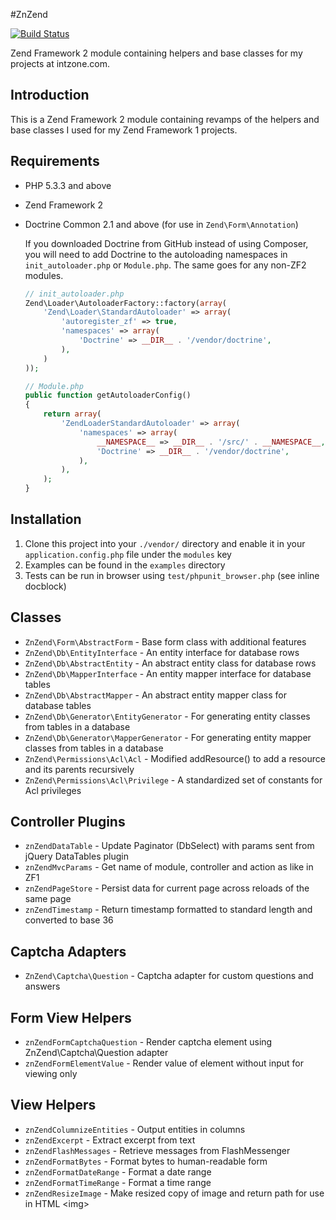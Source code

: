 #ZnZend

[![Build Status](https://secure.travis-ci.org/zionsg/ZnZend.png?branch=master)](https://travis-ci.org/zionsg/ZnZend)

Zend Framework 2 module containing helpers and base classes for my projects at intzone.com.

## Introduction

This is a Zend Framework 2 module containing revamps of
the helpers and base classes I used for my Zend Framework 1 projects.

## Requirements

*   PHP 5.3.3 and above

*   Zend Framework 2

*   Doctrine Common 2.1 and above (for use in `Zend\Form\Annotation`)

    If you downloaded Doctrine from GitHub instead of using Composer, you will need to add Doctrine
    to the autoloading namespaces in `init_autoloader.php` or `Module.php`. The same goes for any non-ZF2 modules.
    ```php
    // init_autoloader.php
    Zend\Loader\AutoloaderFactory::factory(array(
        'Zend\Loader\StandardAutoloader' => array(
            'autoregister_zf' => true,
            'namespaces' => array(
                'Doctrine' => __DIR__ . '/vendor/doctrine',
            ),
        )
    ));

    // Module.php
    public function getAutoloaderConfig()
    {
        return array(
            'ZendLoaderStandardAutoloader' => array(
                'namespaces' => array(
                    __NAMESPACE__ => __DIR__ . '/src/' . __NAMESPACE__,
                    'Doctrine' => __DIR__ . '/vendor/doctrine',
                ),
            ),
        );
    }
    ```

## Installation

1. Clone this project into your `./vendor/` directory and enable it in your
   `application.config.php` file under the `modules` key
2. Examples can be found in the `examples` directory
3. Tests can be run in browser using `test/phpunit_browser.php` (see inline docblock)

## Classes
* `ZnZend\Form\AbstractForm` - Base form class with additional features
* `ZnZend\Db\EntityInterface` - An entity interface for database rows
* `ZnZend\Db\AbstractEntity` - An abstract entity class for database rows
* `ZnZend\Db\MapperInterface` - An entity mapper interface for database tables
* `ZnZend\Db\AbstractMapper` - An abstract entity mapper class for database tables
* `ZnZend\Db\Generator\EntityGenerator` - For generating entity classes from tables in a database
* `ZnZend\Db\Generator\MapperGenerator` - For generating entity mapper classes from tables in a database
* `ZnZend\Permissions\Acl\Acl` - Modified addResource() to add a resource and its parents recursively
* `ZnZend\Permissions\Acl\Privilege` - A standardized set of constants for Acl privileges

## Controller Plugins
* `znZendDataTable` - Update Paginator (DbSelect) with params sent from jQuery DataTables plugin
* `znZendMvcParams` - Get name of module, controller and action as like in ZF1
* `znZendPageStore` - Persist data for current page across reloads of the same page
* `znZendTimestamp` - Return timestamp formatted to standard length and converted to base 36

## Captcha Adapters
* `ZnZend\Captcha\Question` - Captcha adapter for custom questions and answers

## Form View Helpers
* `znZendFormCaptchaQuestion` - Render captcha element using ZnZend\Captcha\Question adapter
* `znZendFormElementValue` - Render value of element without input for viewing only

## View Helpers
* `znZendColumnizeEntities` - Output entities in columns
* `znZendExcerpt` - Extract excerpt from text
* `znZendFlashMessages` - Retrieve messages from FlashMessenger
* `znZendFormatBytes` - Format bytes to human-readable form
* `znZendFormatDateRange` - Format a date range
* `znZendFormatTimeRange` - Format a time range
* `znZendResizeImage` - Make resized copy of image and return path for use in HTML &lt;img&gt;

